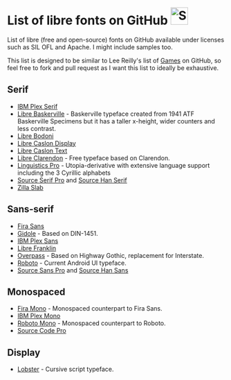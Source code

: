 # List of libre fonts on GitHub <img src="http://i.imgur.com/Cj4rMrS.gif" height="40" alt="Swimming Octocat" title="Fonts on GitHub">

List of libre (free and open-source) fonts on GitHub available under licenses such as SIL OFL and Apache. I might include samples too.

This list is designed to be similar to Lee Reilly's list of [Games](https://github.com/leereilly/games) on GitHub, so feel free to fork and pull request as I want this list to ideally be exhaustive.

## Serif

* [IBM Plex Serif](https://github.com/IBM/type)
* [Libre Baskerville](https://github.com/impallari/Libre-Baskerville) - Baskerville typeface created from 1941 ATF Baskerville Specimens but it has a taller x-height, wider counters and less contrast.
* [Libre Bodoni](https://github.com/impallari/Libre-Bodoni)
* [Libre Caslon Display](https://github.com/impallari/Libre-Caslon-Display)
* [Libre Caslon Text](https://github.com/impallari/Libre-Caslon-Text)
* [Libre Clarendon](https://github.com/impallari/Libre-Clarendon) - Free typeface based on Clarendon.
* [Linguistics Pro](https://github.com/StefanPeev/Linguistics-Pro) - Utopia-derivative with extensive language support including the 3 Cyrillic alphabets
* [Source Serif Pro](https://github.com/adobe-fonts/source-serif-pro) and [Source Han Serif](https://github.com/adobe-fonts/source-han-serif)
* [Zilla Slab](https://github.com/mozilla/zilla-slab)

## Sans-serif

* [Fira Sans](https://github.com/mozilla/Fira)
* [Gidole](https://github.com/larsenwork/Gidole) - Based on DIN-1451.
* [IBM Plex Sans](https://github.com/IBM/type)
* [Libre Franklin](https://github.com/impallari/Libre-Franklin)
* [Overpass](https://github.com/RedHatBrand/Overpass) - Based on Highway Gothic, replacement for Interstate.
* [Roboto](https://github.com/google/roboto) - Current Android UI typeface.
* [Source Sans Pro](https://github.com/adobe-fonts/source-sans-pro) and [Source Han Sans](https://github.com/adobe-fonts/source-han-sans)

## Monospaced

* [Fira Mono](https://github.com/mozilla/Fira) - Monospaced counterpart to Fira Sans.
* [IBM Plex Mono](https://github.com/IBM/type)
* [Roboto Mono](https://github.com/google/fonts/tree/master/apache/robotomono) - Monospaced counterpart to Roboto.
* [Source Code Pro](https://github.com/adobe-fonts/source-sans-pro)

## Display

* [Lobster](https://github.com/impallari/The-Lobster-Font) - Cursive script typeface.

